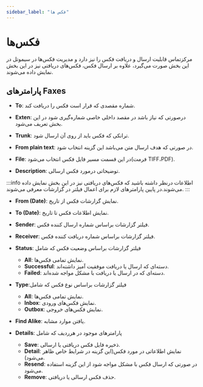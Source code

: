 ```yaml
---
sidebar_label: "فکس ها"
---
```

<head>
  <title>فکس ها | مستندات سیموتل</title>
</head>

# فکس‌ها

مرکز‌تماس قابلیت ارسال و دریافت فکس را نیز دارد و مدیریت فکس‌ها در سیموتل در این بخش صورت می‌گیرد، علاوه بر ارسال فکس، فکس‌های دریافتی نیز در این بخش نمایش داده می‌شوند.

## پارامترهای Faxes

- **To**: شماره مقصدی که قرار است فکس را دریافت کند.

- **Exten**: درصورتی که نیاز باشد در مقصد داخلی خاصی شماره‌گیری شود در این بخش تعریف می‌شود.

- **Trunk**: ترانکی که فکس باید از روی آن ارسال شود.

- **From plain text**: در صورتی که هدف ارسال متن می‌باشد این گزینه انتخاب شود.

- **File**: در این قسمت مسیر فایل فکس انتخاب می‌شود(فرمت TIFF،PDF).

- **Description**: توضیحاتی درمورد فکس ارسالی.

:::info اطلاعات
درنظر داشته باشید که فکس‌های دریافتی نیز در این بخش نمایش داده می‌شوند.در پایین پارامترهای لازم برای اعمال فیلتر در گزارشات معرفی می‌شوند.
:::

- **From (Date)**: نمایش گزارشات فکس از تاریخ.

- **To (Date)**: نمایش اطلاعات فکس تا تاریخ.

- **Sender**: فیلتر گزارشات بر‌اساس شماره ارسال کننده فکس.

- **Receiver**: فیلتر گزارشات بر‌اساس شماره دریافت کننده فکس.

- **Status**:  فیلتر گزارشات بر‌اساس وضعیت فکس که شامل
	- **All**: نمایش تمامی فکس‌ها.
	- **Successful**: دسته‌ای که ارسال یا دریافت‌ موفقیت آمیز داشته‌اند.
	- **Failed**: دسته‌ای که در ارسال یا دریافت با مشکل مواجه شده‌اند.
	
- **Type**:فیلتر گزارشات بر‌اساس نوع فکس که شامل
	- **All**: نمایش تمامی فکس‌ها.
	- **Inbox**: نمایش فکس‌های ورودی.
	- **Outbox**: نمایش فکس‌های خروجی.
	
- **Find Alike**: یافتن موارد مشابه.


- **Details**: پارامترهای موجود در هر‌ردیف که شامل
	- **Save**: ذخیره فایل فکس دریافتی یا ارسالی.
	- **Detail**: نمایش اطلاعاتی در مورد فکس(این گزینه در شرایط خاص ظاهر می‌شود).
	- **Resend**: در صورتی که ارسال فکس با مشکل مواجه شود از این گزینه استفاده می‌شود.
	- **Remove**: حذف فکس ارسالی یا دریافتی.